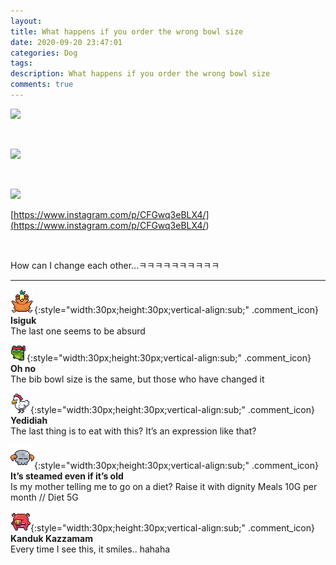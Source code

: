 ```yaml
---
layout: 
title: What happens if you order the wrong bowl size
date: 2020-09-20 23:47:01
categories: Dog
tags: 
description: What happens if you order the wrong bowl size
comments: true
---
```


![](https://blog.kakaocdn.net/dn/b8nfJU/btqI67WxUa4/9Iw00cD7FJLhhqE8ti9Mpk/img.png)

​

![](https://blog.kakaocdn.net/dn/cLmpOf/btqI4diPWwv/Y6m7qrAgGbcZul4ASzGJr0/img.png)

​

![](https://blog.kakaocdn.net/dn/cuNDO3/btqJbocbr6I/opCEN5tcELkpeKoRhLHUj0/img.png)

[https://www.instagram.com/p/CFGwq3eBLX4/](<https://www.instagram.com/p/CFGwq3eBLX4/>)

​

How can I change each other...ㅋㅋㅋㅋㅋㅋㅋㅋㅋㅋ

* * *

![comment](/assets/character/bird.png){:style="width:30px;height:30px;vertical-align:sub;" .comment_icon} **Isiguk**  
The last one seems to be absurd   
  
![comment](/assets/character/frog.png){:style="width:30px;height:30px;vertical-align:sub;" .comment_icon} **Oh no**  
The bib bowl size is the same, but those who have changed it   
  
![comment](/assets/character/chicken.png){:style="width:30px;height:30px;vertical-align:sub;" .comment_icon} **Yedidiah**  
The last thing is to eat with this? It’s an expression like that?  
  
![comment](/assets/character/skull.png){:style="width:30px;height:30px;vertical-align:sub;" .comment_icon} **It’s steamed even if it’s old**  
Is my mother telling me to go on a diet? Raise it with dignity Meals 10G per month // Diet 5G   
  
![comment](/assets/character/pig.png){:style="width:30px;height:30px;vertical-align:sub;" .comment_icon} **Kanduk Kazzamam**  
Every time I see this, it smiles.. hahaha   
  

